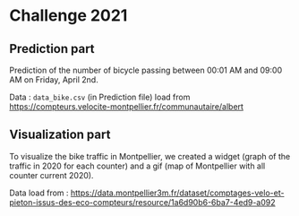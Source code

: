 # Challenge 2021

## Prediction part

Prediction of the number of bicycle passing between 00:01 AM and 09:00 AM on Friday, April 2nd.

Data : `data_bike.csv` (in Prediction file) load from https://compteurs.velocite-montpellier.fr/communautaire/albert 
 
## Visualization part

To visualize the bike traffic in Montpellier, we created a widget (graph of the traffic in 2020 for each counter) and a gif (map of Montpellier with all counter current 2020).

Data load from : https://data.montpellier3m.fr/dataset/comptages-velo-et-pieton-issus-des-eco-compteurs/resource/1a6d90b6-6ba7-4ed9-a092
